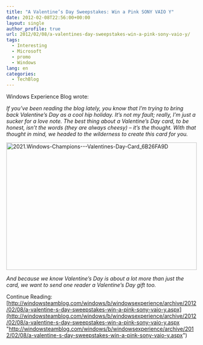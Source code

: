 ```yaml
---
title: "A Valentine’s Day Sweepstakes: Win a Pink SONY VAIO Y"
date: 2012-02-08T22:56:00+00:00
layout: single
author_profile: true
url: 2012/02/08/a-valentines-day-sweepstakes-win-a-pink-sony-vaio-y/
tags:
  - Interesting
  - Microsoft
  - promo
  - Windows
lang: en
categories: 
  - TechBlog
---
```

Windows Experience Blog wrote:

_If you’ve been reading the blog lately, you know that I’m trying to bring back Valentine’s Day as a cool hip holiday. It’s not my fault; really, I’m just a sucker for a love note. The best thing about a Valentine’s Day card, to be honest, isn’t the words (they are always cheesy) – it’s the thought. With that thought in mind, we headed to the wilderness to create this card for you._

[<img title="2021.Windows-Champions---Valentines-Day-Card_6B26FA9D" border="0" alt="2021.Windows-Champions---Valentines-Day-Card_6B26FA9D" src="http://lh4.ggpht.com/-ggc8DEN2lGE/TzL2pdDIbmI/AAAAAAAAEmU/Eclh77UxjTU/2021.Windows-Champions---Valentines-Day-Card_6B26FA9D_thumb%25255B1%25255D.jpg?imgmax=800" width="504" height="337" />](http://lh3.ggpht.com/-sp73D2NpprM/TzL2lzt5jKI/AAAAAAAAEmM/q3OnWZRFSCQ/s1600-h/2021.Windows-Champions---Valentines-Day-Card_6B26FA9D%25255B3%25255D.jpg)

_And because we know Valentine’s Day is about a lot more than just the card, we want to send one reader a Valentine’s Day gift too._

Continue Reading: [http://windowsteamblog.com/windows/b/windowsexperience/archive/2012/02/08/a-valentine-s-day-sweepstakes-win-a-pink-sony-vaio-y.aspx](http://windowsteamblog.com/windows/b/windowsexperience/archive/2012/02/08/a-valentine-s-day-sweepstakes-win-a-pink-sony-vaio-y.aspx "http://windowsteamblog.com/windows/b/windowsexperience/archive/2012/02/08/a-valentine-s-day-sweepstakes-win-a-pink-sony-vaio-y.aspx")
